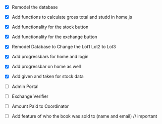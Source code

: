 - [x] Remodel the database
- [x] Add functions to calculate gross total and studd in home.js
- [x] Add functionality for the stock button
- [x] Add functionality for the exchange button
- [x] Remodel Database to Change the Lot1 Lot2 to Lot3
- [x] Add progressbars for home and login
- [x] Add progressbar on home as well
- [x] Add given and taken for stock data

- [ ] Admin Portal
- [ ] Exchange Verifier
- [ ] Amount Paid to Coordinator
- [ ] Add feature of who the book was sold to (name and email) // important
